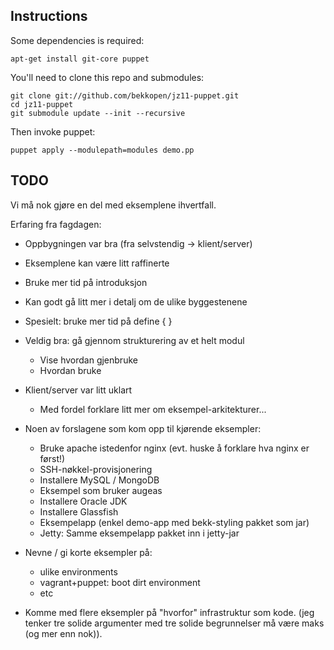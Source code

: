 Instructions
------------

Some dependencies is required:

    apt-get install git-core puppet

You'll need to clone this repo and submodules:

    git clone git://github.com/bekkopen/jz11-puppet.git
    cd jz11-puppet
    git submodule update --init --recursive

Then invoke puppet:

    puppet apply --modulepath=modules demo.pp


TODO
----

Vi må nok gjøre en del med eksemplene ihvertfall.

Erfaring fra fagdagen:

* Oppbygningen var bra (fra selvstendig -> klient/server)
* Eksemplene kan være litt raffinerte
* Bruke mer tid på introduksjon
* Kan godt gå litt mer i detalj om de ulike byggestenene
* Spesielt: bruke mer tid på define { }
* Veldig bra: gå gjennom strukturering av et helt modul
  - Vise hvordan gjenbruke
  - Hvordan bruke

* Klient/server var litt uklart
  - Med fordel forklare litt mer om eksempel-arkitekturer...

* Noen av forslagene som kom opp til kjørende eksempler:
  - Bruke apache istedenfor nginx (evt. huske å forklare hva nginx er først!)
  - SSH-nøkkel-provisjonering
  - Installere MySQL / MongoDB
  - Eksempel som bruker augeas
  - Installere Oracle JDK
  - Installere Glassfish
  - Eksempelapp (enkel demo-app med bekk-styling pakket som jar)
  - Jetty: Samme eksempelapp pakket inn i jetty-jar

* Nevne / gi korte eksempler på:
  - ulike environments
  - vagrant+puppet: boot dirt environment
  - etc

* Komme med flere eksempler på "hvorfor" infrastruktur som kode. (jeg tenker tre solide argumenter med tre solide begrunnelser må være maks (og mer enn nok)).

